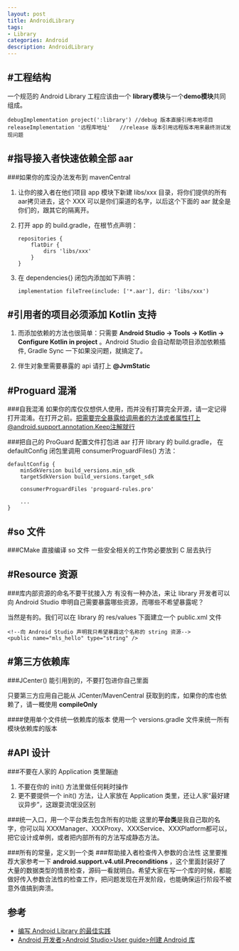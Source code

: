 ```yaml
---
layout: post
title: AndroidLibrary
tags:
- Library
categories: Android
description: AndroidLibrary
---
```


#工程结构
---
一个规范的 Android Library 工程应该由一个 **library模块**与一个**demo模块**共同组成。

~~~
debugImplementation project(':library') //debug 版本直接引用本地项目
releaseImplementation '远程库地址'   //release 版本引用远程版本用来最终测试发现问题
~~~

#指导接入者快速依赖全部 aar
---
###如果你的库没办法发布到 mavenCentral
1. 让你的接入者在他们项目 app 模块下新建 libs/xxx 目录，将你们提供的所有 aar拷贝进去，这个 XXX 可以是你们渠道的名字，以后这个下面的 aar 就全是你们的，跟其它的隔离开。
2. 打开 app 的 build.gradle，在根节点声明：

	~~~
	repositories {
	    flatDir {
	        dirs 'libs/xxx'
	    }
	}
	~~~
	
3. 在 dependencies{} 闭包内添加如下声明：

	~~~
	implementation fileTree(include: ['*.aar'], dir: 'libs/xxx')
	~~~

#引用者的项目必须添加 Kotlin 支持
---
1. 而添加依赖的方法也很简单：只需要 **Android Studio -> Tools -> Kotlin -> Configure Kotlin in project** 。Android Studio 会自动帮助项目添加依赖插件, Gradle Sync 一下如果没问题，就搞定了。

2. 伴生对象里需要暴露的 api 请打上 **@JvmStatic**

#Proguard 混淆
---
###自我混淆
如果你的库仅仅想供人使用，而并没有打算完全开源，请一定记得打开混淆。在打开之前。把需要完全暴露给调用者的方法或者属性打上@android.support.annotation.Keep注解就行

###把自己的 ProGuard 配置文件打包进 aar
打开 library 的 build.gradle， 在 defaultConfig 闭包里调用 consumerProguardFiles() 方法：

~~~
defaultConfig {
    minSdkVersion build_versions.min_sdk
    targetSdkVersion build_versions.target_sdk
    
    consumerProguardFiles 'proguard-rules.pro'

    ...
}
~~~

#so 文件
---
###CMake 直接编译 so 文件
一些安全相关的工作势必要放到 C 层去执行

#Resource 资源
---
###库内部资源的命名不要干扰接入方
有没有一种办法，来让 library 开发者可以向 Android Studio 申明自己需要暴露哪些资源，而哪些不希望暴露呢？

当然是有的。我们可以在 library 的 res/values 下面建立一个 public.xml 文件

~~~
<!--向 Android Studio 声明我只希望暴露这个名称的 string 资源-->
<public name="mls_hello" type="string" />
~~~

#第三方依赖库
---
###JCenter() 能引用到的，不要打包进你自己里面
>
只要第三方应用自己能从 JCenter/MavenCentral 获取到的库，如果你的库也依赖了，请一概使用 **compileOnly**

####使用单个文件统一依赖库的版本
使用一个 versions.gradle 文件来统一所有模块依赖库的版本

#API 设计
---
###不要在人家的 Application 类里蹦迪

1. 不要在你的 init() 方法里做任何耗时操作
2. 更不要提供一个 init() 方法，让人家放在 Application 类里，还让人家“最好建议异步”，这跟耍流氓没区别

###统一入口，用一个平台类去包含所有的功能
这里的**平台类**是我自己取的名字，你可以叫 XXXManager、XXXProxy、XXXService、XXXPlatform都可以，把它设计成单例，或者把内部所有的方法写成静态方法。

###所有的常量，定义到一个类
###帮助接入者检查传入参数的合法性
这里要推荐大家参考一下 **android.support.v4.util.Preconditions** ，这个里面封装好了大量的数据类型的情景检查，源码一看就明白。希望大家在写一个库的时候，都能做好传入参数合法性的检查工作，把问题发现在开发阶段，也能确保运行阶段不被意外值搞到奔溃。

## 参考

 - [编写 Android Library 的最佳实践](https://juejin.im/post/5c9228e7f265da60fe7c2732)
- [Android 开发者>Android Studio>User guide>创建 Android 库](https://developer.android.com/studio/projects/android-library.html#PrivateResources)
